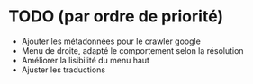 # TODO (par ordre de priorité)

* Ajouter les métadonnées pour le crawler google
* Menu de droite, adapté le comportement selon la résolution
* Améliorer la lisibilité du menu haut
* Ajuster les traductions